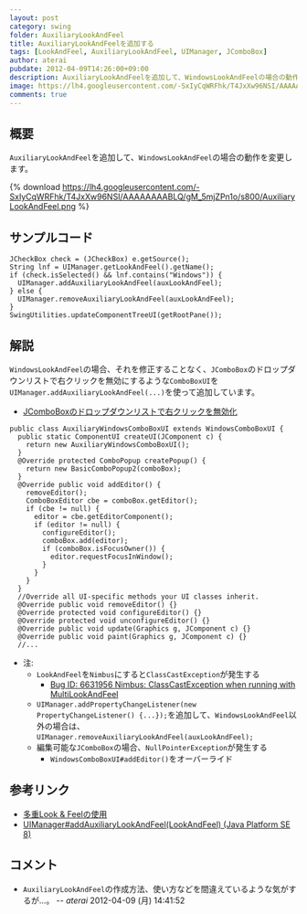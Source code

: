 ```yaml
---
layout: post
category: swing
folder: AuxiliaryLookAndFeel
title: AuxiliaryLookAndFeelを追加する
tags: [LookAndFeel, AuxiliaryLookAndFeel, UIManager, JComboBox]
author: aterai
pubdate: 2012-04-09T14:26:00+09:00
description: AuxiliaryLookAndFeelを追加して、WindowsLookAndFeelの場合の動作を変更します。
image: https://lh4.googleusercontent.com/-SxIyCqWRFhk/T4JxXw96NSI/AAAAAAAABLQ/gM_5mjZPn1o/s800/AuxiliaryLookAndFeel.png
comments: true
---
```

## 概要
`AuxiliaryLookAndFeel`を追加して、`WindowsLookAndFeel`の場合の動作を変更します。

{% download https://lh4.googleusercontent.com/-SxIyCqWRFhk/T4JxXw96NSI/AAAAAAAABLQ/gM_5mjZPn1o/s800/AuxiliaryLookAndFeel.png %}

## サンプルコード
<pre class="prettyprint"><code>JCheckBox check = (JCheckBox) e.getSource();
String lnf = UIManager.getLookAndFeel().getName();
if (check.isSelected() &amp;&amp; lnf.contains("Windows")) {
  UIManager.addAuxiliaryLookAndFeel(auxLookAndFeel);
} else {
  UIManager.removeAuxiliaryLookAndFeel(auxLookAndFeel);
}
SwingUtilities.updateComponentTreeUI(getRootPane());
</code></pre>

## 解説
`WindowsLookAndFeel`の場合、それを修正することなく、`JComboBox`のドロップダウンリストで右クリックを無効にするような`ComboBoxUI`を`UIManager.addAuxiliaryLookAndFeel(...)`を使って追加しています。

- [JComboBoxのドロップダウンリストで右クリックを無効化](http://ateraimemo.com/Swing/DisableRightClick.html)

<!-- dummy comment line for breaking list -->

<pre class="prettyprint"><code>public class AuxiliaryWindowsComboBoxUI extends WindowsComboBoxUI {
  public static ComponentUI createUI(JComponent c) {
    return new AuxiliaryWindowsComboBoxUI();
  }
  @Override protected ComboPopup createPopup() {
    return new BasicComboPopup2(comboBox);
  }
  @Override public void addEditor() {
    removeEditor();
    ComboBoxEditor cbe = comboBox.getEditor();
    if (cbe != null) {
      editor = cbe.getEditorComponent();
      if (editor != null) {
        configureEditor();
        comboBox.add(editor);
        if (comboBox.isFocusOwner()) {
          editor.requestFocusInWindow();
        }
      }
    }
  }
  //Override all UI-specific methods your UI classes inherit.
  @Override public void removeEditor() {}
  @Override protected void configureEditor() {}
  @Override protected void unconfigureEditor() {}
  @Override public void update(Graphics g, JComponent c) {}
  @Override public void paint(Graphics g, JComponent c) {}
  //...
</code></pre>

- 注:
    - `LookAndFeel`を`Nimbus`にすると`ClassCastException`が発生する
        - [Bug ID: 6631956 Nimbus: ClassCastException when running with MultiLookAndFeel](http://bugs.java.com/bugdatabase/view_bug.do?bug_id=6631956)
    - `UIManager.addPropertyChangeListener(new PropertyChangeListener() {...});`を追加して、`WindowsLookAndFeel`以外の場合は、`UIManager.removeAuxiliaryLookAndFeel(auxLookAndFeel);`
    - 編集可能な`JComboBox`の場合、`NullPointerException`が発生する
        - `WindowsComboBoxUI#addEditor()`をオーバーライド

<!-- dummy comment line for breaking list -->

## 参考リンク
- [多重Look & Feelの使用](https://docs.oracle.com/javase/jp/8/docs/api/javax/swing/plaf/multi/doc-files/multi_tsc.html)
- [UIManager#addAuxiliaryLookAndFeel(LookAndFeel) (Java Platform SE 8)](https://docs.oracle.com/javase/jp/8/docs/api/javax/swing/UIManager.html#addAuxiliaryLookAndFeel-javax.swing.LookAndFeel-)

<!-- dummy comment line for breaking list -->

## コメント
- `AuxiliaryLookAndFeel`の作成方法、使い方などを間違えているような気がするが…。 -- *aterai* 2012-04-09 (月) 14:41:52

<!-- dummy comment line for breaking list -->
